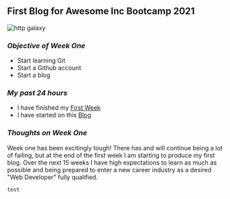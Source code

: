 ## **First Blog for Awesome Inc Bootcamp 2021** 

![http galaxy](https://upload.wikimedia.org/wikipedia/commons/9/9e/Milky_Way_Arch.jpg)


 ### *Objective of Week One*
- Start learning Git 
- Start a Github account
- Start a blog


### *My past 24 hours*
  - I have finished my [First Week](https://lab.github.com/githubtraining/first-week-on-github)
  - I have started on this [Blog](https://github.com/curry-scott/curry-scott.github.io)
           
    
### *Thoughts on Week One*
   Week one has been excitingly tough! There has and will continue being a lot of failing, but at the end of the first week I am starting to produce my first blog. Over the next 15 weeks I have high expectations to learn as much as possible and being prepared to enter a new career industry as a desired "Web Developer" fully qualified. 
  
 
    
    test
    
    
    

